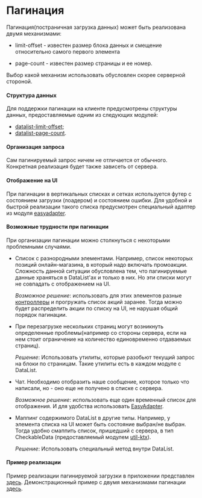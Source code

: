 # Пагинация

Пагинация(постраничная загрузка данных) может быть реализована двумя механизмами:
- limit-offset - известен размер блока данных и смещение относительно самого
первого элемента

- page-count - известен размер страницы и ее номер.

Выбор какой механизм использовать обусловлен скорее серверной стороной.

#### Структура данных
Для поддержки пагинации на клиенте предусмотрены структуры данных,
предоставляемые одним из следующих модулей:
- [datalist-limit-offset](../../datalist-limit-offset/README.md);
- [datalist-page-count](../../datalist-page-count/README.md).


#### Организация запроса

Сам пагинируемый запрос ничем не отличается от обычного. Конкретная реализация
будет также зависеть от сервера.

#### Отображение на UI

При пагинации в вертикальных списках и сетках используется футер с состоянием загрузки
(лоадером) и состоянием ошибки. Для удобной и быстрой реализации такого
списка предусмотрен специальный адаптер из модуля [easyadapter][easy].

#### Возможные трудности при пагинации

При организации пагинации можно столкнуться с некоторыми проблемными случаями.

- Список с разнородными элементами. Например, список некоторых позиций онлайн-магазина,
в который надо включать промоакции. Сложность данной ситуации обусловлена тем,
что пагинируемые данные храняться в DataList'ах и только в них.
Но эти списки могут не совпадать с отображением на UI.

  *Возможное решение*: использовать для этих
элементов разные [контроллеры][control] и прогружать список акций заранее. Тогда можно будет
распределить акции по списку на UI, не нарушая общий порядок пагинации.

- При перезагрузке нескольких страниц могут возникнуть определенные
  проблемы(например со стороны сервера, если на нем стоит ограничение на количество
  единовременно отдаваемых страниц).

   *Решение*: Использовать утилиты, которые
  разобьют текущий запрос на блоки по страницам. Такие утилиты есть в каждом
  модуле с DataList.

- Чат. Необходимо отобразить наше сообщение, которое только что написали,
но - оно еще не получено в списке с сервера.

  *Возможное решение*: использовать еще один временный список для отображения.
  И для удобства использовать [EasyAdapter][easy].

- Маппинг содержимого DataList в другие типы.
  Например, у элемента списка на UI может быть состояние выбран/не выбран.
  Тогда удобно смаппить список, пришедший с сервера, в тип CheckableData
  (предоставляемый модулем [util-ktx][ktx]).

  *Решение*: Использовать специальный метод внутри DataList.

#### Пример реализации

Пример реализации пагинируемой загрузки в приложении представлен [здесь](../../network-sample/docs/pagin_sample.md).
Демонстрационный пример с двумя механизмами пагинации [здесь](../../easyadapter-sample/README.md).

[control]: ../../easyadapter/README.md
[cache]: ../../network/README.md
[easy]: ../../easyadapter/README.md
[ktx]: ../../util-ktx/README.md